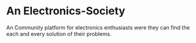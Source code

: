 # An Electronics-Society
An Community platform for electronics enthusiasts were they can find the each and every solution of their problems. 
